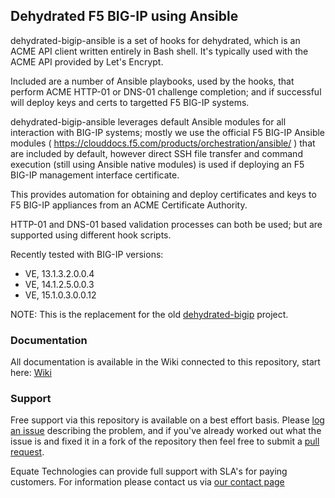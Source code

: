 ## Dehydrated F5 BIG-IP using Ansible

dehydrated-bigip-ansible is a set of hooks for dehydrated, which is an ACME API client written entirely in Bash shell. It's typically used with the ACME API provided by Let's Encrypt.

Included are a number of Ansible playbooks, used by the hooks, that perform ACME HTTP-01 or DNS-01 challenge completion; and if successful will deploy keys and certs to targetted F5 BIG-IP systems.

dehydrated-bigip-ansible leverages default Ansible modules for all interaction with BIG-IP systems; mostly we use the official F5 BIG-IP Ansible modules ( https://clouddocs.f5.com/products/orchestration/ansible/ ) that are included by default, however direct SSH file transfer and command execution (still using Ansible native modules) is used if deploying an F5 BIG-IP management interface certificate.

This provides automation for obtaining and deploy certificates and keys to F5 BIG-IP appliances from an ACME Certificate Authority.

HTTP-01 and DNS-01 based validation processes can both be used; but are supported using different hook scripts.

Recently tested with BIG-IP versions:

- VE, 13.1.3.2.0.0.4
- VE, 14.1.2.5.0.0.3
- VE, 15.1.0.3.0.0.12

NOTE: This is the replacement for the old [dehydrated-bigip](https://github.com/colin-stubbs/dehydrated-bigip/) project.

### Documentation

All documentation is available in the Wiki connected to this repository, start here: [Wiki](https://github.com/EquateTechnologies/dehydrated-bigip-ansible/wiki)

### Support

Free support via this repository is available on a best effort basis. Please [log an issue](https://github.com/EquateTechnologies/dehydrated-bigip-ansible/issues) describing the problem, and if you've already worked out what the issue is and fixed it in a fork of the repository then feel free to submit a [pull request](https://github.com/EquateTechnologies/dehydrated-bigip-ansible/pulls).

Equate Technologies can provide full support with SLA's for paying customers. For information please contact us via [our contact page](https://equatetechnologies.com.au/contact-us/)

